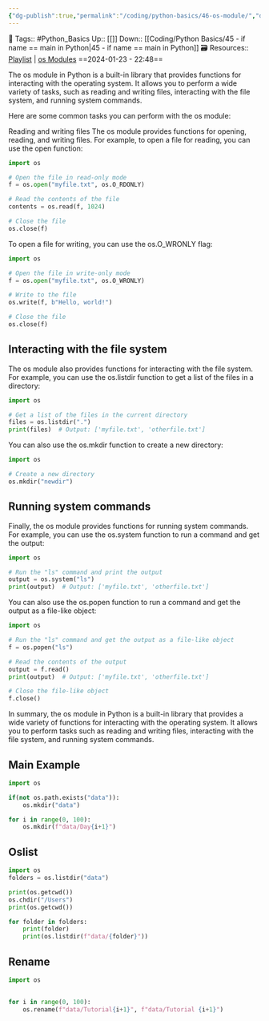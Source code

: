 ```yaml
---
{"dg-publish":true,"permalink":"/coding/python-basics/46-os-module/","dgPassFrontmatter":true,"noteIcon":"3","created":"2024-01-23T22:47:59.138+05:30","updated":"2024-01-23T23:14:01.134+05:30"}
---
```


🧶 Tags:: #Python_Basics 
Up:: [[]]
Down:: [[Coding/Python Basics/45 - if name == main in Python\|45 - if name == main in Python]]
🗃 Resources:: [Playlist](https://www.youtube.com/playlist?list=PLu0W_9lII9agwh1XjRt242xIpHhPT2llg) | [os Modules](https://docs.python.org/3/library/os.html)
==2024-01-23 - 22:48==

The os module in Python is a built-in library that provides functions for interacting with the operating system. It allows you to perform a wide variety of tasks, such as reading and writing files, interacting with the file system, and running system commands.

Here are some common tasks you can perform with the os module:

Reading and writing files The os module provides functions for opening, reading, and writing files. For example, to open a file for reading, you can use the open function:

```python
import os

# Open the file in read-only mode
f = os.open("myfile.txt", os.O_RDONLY)

# Read the contents of the file
contents = os.read(f, 1024)

# Close the file
os.close(f)
```

To open a file for writing, you can use the os.O_WRONLY flag:

```python
import os

# Open the file in write-only mode
f = os.open("myfile.txt", os.O_WRONLY)

# Write to the file
os.write(f, b"Hello, world!")

# Close the file
os.close(f)
```

## Interacting with the file system
The os module also provides functions for interacting with the file system. For example, you can use the os.listdir function to get a list of the files in a directory:
```python
import os

# Get a list of the files in the current directory
files = os.listdir(".")
print(files)  # Output: ['myfile.txt', 'otherfile.txt']
```

You can also use the os.mkdir function to create a new directory:

```python
import os

# Create a new directory
os.mkdir("newdir")
```

## Running system commands
Finally, the os module provides functions for running system commands. For example, you can use the os.system function to run a command and get the output:
```python
import os

# Run the "ls" command and print the output
output = os.system("ls")
print(output)  # Output: ['myfile.txt', 'otherfile.txt']
```

You can also use the os.popen function to run a command and get the output as a file-like object:
```python
import os

# Run the "ls" command and get the output as a file-like object
f = os.popen("ls")

# Read the contents of the output
output = f.read()
print(output)  # Output: ['myfile.txt', 'otherfile.txt']

# Close the file-like object
f.close()
```

In summary, the os module in Python is a built-in library that provides a wide variety of functions for interacting with the operating system. It allows you to perform tasks such as reading and writing files, interacting with the file system, and running system commands.

## Main Example
```python
import os

if(not os.path.exists("data")):
    os.mkdir("data")

for i in range(0, 100):
    os.mkdir(f"data/Day{i+1}")
```

## Oslist
```python
import os 
folders = os.listdir("data")

print(os.getcwd())
os.chdir("/Users")
print(os.getcwd())

for folder in folders:
    print(folder)
    print(os.listdir(f"data/{folder}"))
```

## Rename
```python
import os
 

for i in range(0, 100):
    os.rename(f"data/Tutorial{i+1}", f"data/Tutorial {i+1}")
    
```